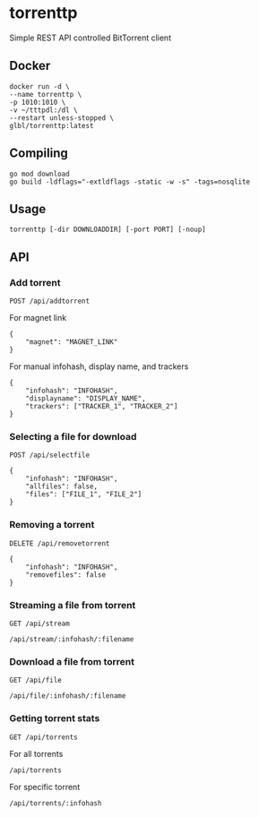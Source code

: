 # torrenttp
Simple REST API controlled BitTorrent client

## Docker
```
docker run -d \
--name torrenttp \
-p 1010:1010 \
-v ~/tttpdl:/dl \
--restart unless-stopped \
glbl/torrenttp:latest
```

## Compiling
```
go mod download
go build -ldflags="-extldflags -static -w -s" -tags=nosqlite
```

## Usage
`torrenttp [-dir DOWNLOADDIR] [-port PORT] [-noup]`

## API

### Add torrent
`POST /api/addtorrent`

For magnet link
```
{
    "magnet": "MAGNET_LINK"
}
```

For manual infohash, display name, and trackers
```
{
    "infohash": "INFOHASH",
    "displayname": "DISPLAY_NAME",
    "trackers": ["TRACKER_1", "TRACKER_2"]
}
```

### Selecting a file for download
`POST /api/selectfile`

```
{
    "infohash": "INFOHASH",
    "allfiles": false,
    "files": ["FILE_1", "FILE_2"]
}
```

### Removing a torrent
`DELETE /api/removetorrent`

```
{
    "infohash": "INFOHASH",
    "removefiles": false
}
```

### Streaming a file from torrent
`GET /api/stream`

```
/api/stream/:infohash/:filename
```

### Download a file from torrent
`GET /api/file`

```
/api/file/:infohash/:filename
```

### Getting torrent stats
`GET /api/torrents`

For all torrents
```
/api/torrents
```

For specific torrent
```
/api/torrents/:infohash
```